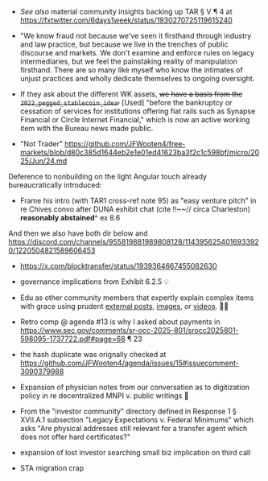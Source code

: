 - _See also_ material community insights backing up TAR § V ¶ 4 at https://fxtwitter.com/6days1week/status/1930270725119615240

- "We know fraud not because we've seen it firsthand through industry and law practice, but because we live in the trenches of public discourse and markets. We don't examine and enforce rules on legacy intermediaries, but we feel the painstaking reality of manipulation firsthand. There are so many like myself who know the intimates of unjust practices and wholly dedicate themselves to ongoing oversight.

- If they ask about the different WK assets, ~~we have a basis from the `2022_pegged_stablecoin_idea`:~~ [Used] "before the bankruptcy or cessation of services for institutions offering fiat rails such as Synapse Financial or Circle Internet Financial," which is now an active working item with the Bureau news made public.

- "Not Trader" https://github.com/JFWooten4/free-markets/blob/d80c385d1644eb2e1e01ed41623ba3f2c1c598bf/micro/2025/Jun/24.md

Deference to nonbuilding on the light Angular touch already bureaucratically introduced:  

- Frame his intro (with TAR1 cross-ref note 95) as "easy venture pitch" in re Chives convo after DUNA exhibit chat (cite !!~~// circa Charleston) **reasonably abstained**^ ex 8.6  

And then we also have both dir below and https://discord.com/channels/955819881989808128/1143956254016933920/1220504821589606453

- https://x.com/blocktransfer/status/1939364667455082630 

- governance implications from Exhibit 6.2.5 💡

- Edu as other community members that expertly explain complex items with grace using prudent [external posts](https://stellar.expert/blog/dilemma-stellar-contracts-state-expiration+partial-history-retention), [images](https://medium.com/stellar-community/daos-donts-1-the-dao-28a543eeb711), or [videos](https://www.youtube.com/playlist?list=PLWUFvhKuc_5u1sQsz-FAmRgFf9HEhyqj-). 🙌🏽

- Retro comp @ agenda #13 is why I asked about payments in https://www.sec.gov/comments/sr-occ-2025-801/srocc2025801-598095-1737722.pdf#page=68 ¶ 23

- the hash duplicate was orignally  checked at https://github.com/JFWooten4/agenda/issues/15#issuecomment-3090379988

- Expansion of physician notes from our conversation as to digitization policy in re decentralized MNPI v. public writings  🧠

- From the "investor community" directory defined in Response 1 § XVII.A.1 subsection "Legacy Expectations v. Federal Minimums" which asks "Are physical addresses still relevant for a transfer agent which does not offer hard certificates?"

- expansion of lost investor searching small biz implication on third call

- STA migration crap
